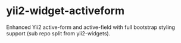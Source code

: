 yii2-widget-activeform
======================

Enhanced Yii2 active-form and active-field with full bootstrap styling support (sub repo split from yii2-widgets).
